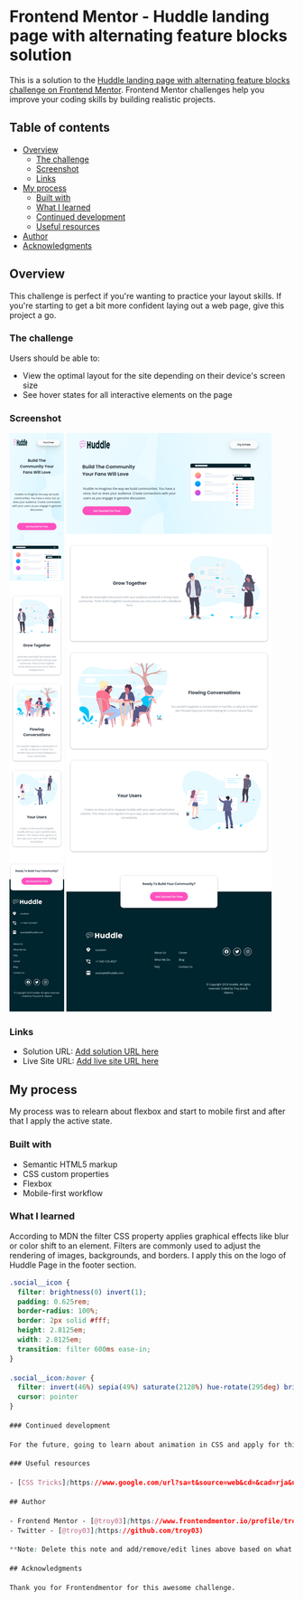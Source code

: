 # Frontend Mentor - Huddle landing page with alternating feature blocks solution

This is a solution to the [Huddle landing page with alternating feature blocks challenge on Frontend Mentor](https://www.frontendmentor.io/challenges/huddle-landing-page-with-alternating-feature-blocks-5ca5f5981e82137ec91a5100). Frontend Mentor challenges help you improve your coding skills by building realistic projects. 

## Table of contents

- [Overview](#overview)
  - [The challenge](#the-challenge)
  - [Screenshot](#screenshot)
  - [Links](#links)
- [My process](#my-process)
  - [Built with](#built-with)
  - [What I learned](#what-i-learned)
  - [Continued development](#continued-development)
  - [Useful resources](#useful-resources)
- [Author](#author)
- [Acknowledgments](#acknowledgments)

## Overview

This challenge is perfect if you're wanting to practice your layout skills. If you're starting to get a bit more confident laying out a web page, give this project a go.

### The challenge

Users should be able to:

- View the optimal layout for the site depending on their device's screen size
- See hover states for all interactive elements on the page

### Screenshot

![](./images/Mobile.png)
![](./images/Desktop.png)


### Links

- Solution URL: [Add solution URL here](https://your-solution-url.com)
- Live Site URL: [Add live site URL here](https://your-live-site-url.com)

## My process

  My process was to relearn about flexbox and start to mobile first and after that I apply the active state.

### Built with

- Semantic HTML5 markup
- CSS custom properties
- Flexbox
- Mobile-first workflow

### What I learned

According to MDN the filter CSS property applies graphical effects like blur or color shift to an element. Filters are commonly used to adjust the rendering of images, backgrounds, and borders. I apply this on the logo of Huddle Page in the footer section.


```css
.social__icon {
  filter: brightness(0) invert(1);    
  padding: 0.625rem;
  border-radius: 100%;
  border: 2px solid #fff;
  height: 2.8125em;
  width: 2.8125em;
  transition: filter 600ms ease-in;
}

.social__icon:hover {
  filter: invert(46%) sepia(49%) saturate(2128%) hue-rotate(295deg) brightness(102%) contrast(101%);
  cursor: pointer
}

### Continued development

For the future, going to learn about animation in CSS and apply for this project

### Useful resources

- [CSS Tricks](https://www.google.com/url?sa=t&source=web&cd=&cad=rja&uact=8&ved=2ahUKEwjh88L21rT7AhWXHnAKHTcwCKEQFnoECCQQAQ&url=https%3A%2F%2Fcss-tricks.com%2Falmanac%2Fproperties%2Ff%2Ffilter%2F&usg=AOvVaw2jlca-Em_YWZHda3C_emGF) - This help me on how I change the color of the background image.

## Author

- Frontend Mentor - [@troy03](https://www.frontendmentor.io/profile/troy03)
- Twitter - [@troy03](https://github.com/troy03)

**Note: Delete this note and add/remove/edit lines above based on what links you'd like to share.**

## Acknowledgments

Thank you for Frontendmentor for this awesome challenge.
